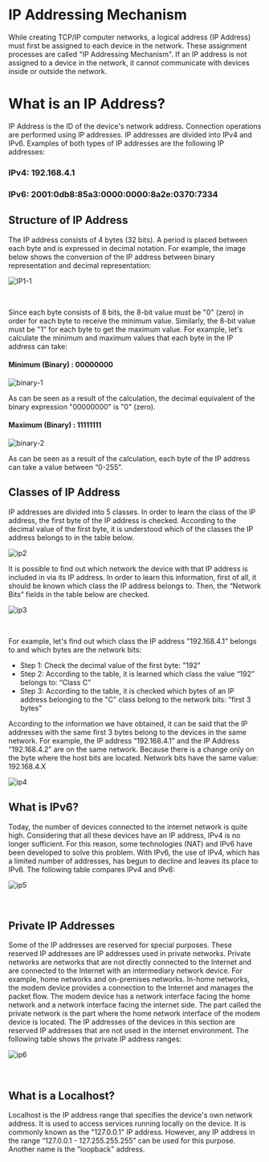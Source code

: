 # IP Addressing Mechanism

<p>While creating TCP/IP computer networks, a logical address (IP Address) must first be assigned to each device in the network. These assignment processes are called "IP Addressing Mechanism". If an IP address is not assigned to a device in the network, it cannot communicate with devices inside or outside the network.</p>


<h1>What is an IP Address?</h1>
<p>IP Address is the ID of the device's network address. Connection operations are performed using IP addresses. IP addresses are divided into IPv4 and IPv6. Examples of both types of IP addresses are the following IP addresses:</p>

<h3>IPv4: 192.168.4.1</h3>

<h3>IPv6: 2001:0db8:85a3:0000:0000:8a2e:0370:7334</h3>
<h2>Structure of IP Address</h2>
<p>The IP address consists of 4 bytes (32 bits). A period is placed between each byte and is expressed in decimal notation. For example, the image below shows the conversion of the IP address between binary representation and decimal representation:</p>


![IP1-1](https://github.com/Hasul79/Network-Fundamentals/assets/95657084/7571ecff-31fc-4f64-a979-1343aabf66bb)

<br/>

<p>Since each byte consists of 8 bits, the 8-bit value must be "0" (zero) in order for each byte to receive the minimum value. Similarly, the 8-bit value must be "1" for each byte to get the maximum value. For example, let's calculate the minimum and maximum values ​​that each byte in the IP address can take:</p>

<h4>Minimum (Binary) : 00000000</h4>

![binary-1](https://github.com/Hasul79/Network-Fundamentals/assets/95657084/d177c926-f8d2-4954-adfb-f79764862e7b)

<p>As can be seen as a result of the calculation, the decimal equivalent of the binary expression "00000000" is "0" (zero).</p>

<h4>Maximum (Binary) : 11111111</h4>


![binary-2](https://github.com/Hasul79/Network-Fundamentals/assets/95657084/87ef990b-2f2a-46cd-9f5c-0b4fdf0670bd)

<p>As can be seen as a result of the calculation, each byte of the IP address can take a value between “0-255”.</p>
<h2>Classes of IP Address</h2>
<p>IP addresses are divided into 5 classes. In order to learn the class of the IP address, the first byte of the IP address is checked. According to the decimal value of the first byte, it is understood which of the classes the IP address belongs to in the table below.</p>

![ip2](https://github.com/Hasul79/Network-Fundamentals/assets/95657084/787e7e7b-a7d0-43d3-9b5e-d517d9b3f8af)

<p>It is possible to find out which network the device with that IP address is included in via its IP address. In order to learn this information, first of all, it should be known which class the IP address belongs to. Then, the “Network Bits” fields in the table below are checked.</p>

![ip3](https://github.com/Hasul79/Network-Fundamentals/assets/95657084/2fc489cf-7328-40fa-8c0b-08490eba8357)

<br/>
<p>For example, let's find out which class the IP address "192.168.4.1" belongs to and which bytes are the network bits:</p>
<ul>
<li>Step 1: Check the decimal value of the first byte: "192"</li>
<li>Step 2: According to the table, it is learned which class the value “192” belongs to: “Class C”</li>
<li>Step 3: According to the table, it is checked which bytes of an IP address belonging to the "C" class belong to the network bits: "first 3 bytes"</li>
</ul>
According to the information we have obtained, it can be said that the IP addresses with the same first 3 bytes belong to the devices in the same network. For example, the IP address “192.168.4.1” and the IP Address “192.168.4.2” are on the same network. Because there is a change only on the byte where the host bits are located. Network bits have the same value: 192.168.4.X


![ip4](https://github.com/Hasul79/Network-Fundamentals/assets/95657084/4c6e4d2c-14f4-49c9-96cd-d29ddd467093)

<h2>What is IPv6?</h2>
<p>Today, the number of devices connected to the internet network is quite high. Considering that all these devices have an IP address, IPv4 is no longer sufficient. For this reason, some technologies (NAT) and IPv6 have been developed to solve this problem. With IPv6, the use of IPv4, which has a limited number of addresses, has begun to decline and leaves its place to IPv6. The following table compares IPv4 and IPv6:</p>


![ip5](https://github.com/Hasul79/Network-Fundamentals/assets/95657084/d5f2ea3f-cb98-4ad3-9aa2-52653436c5e7)

<br/>
<h2>Private IP Addresses</h2>
<p>Some of the IP addresses are reserved for special purposes. These reserved IP addresses are IP addresses used in private networks. Private networks are networks that are not directly connected to the Internet and are connected to the Internet with an intermediary network device. For example, home networks and on-premises networks. In-home networks, the modem device provides a connection to the Internet and manages the packet flow. The modem device has a network interface facing the home network and a network interface facing the internet side. The part called the private network is the part where the home network interface of the modem device is located. The IP addresses of the devices in this section are reserved IP addresses that are not used in the internet environment. The following table shows the private IP address ranges:</p>


![ip6](https://github.com/Hasul79/Network-Fundamentals/assets/95657084/6a72919f-ac6d-4ae1-84e8-e2b305554da1)

<br/>
<h2>What is a Localhost?</h2>
<p>Localhost is the IP address range that specifies the device's own network address. It is used to access services running locally on the device. It is commonly known as the "127.0.0.1" IP address. However, any IP address in the range “127.0.0.1 - 127.255.255.255” can be used for this purpose. Another name is the "loopback" address.</p>



